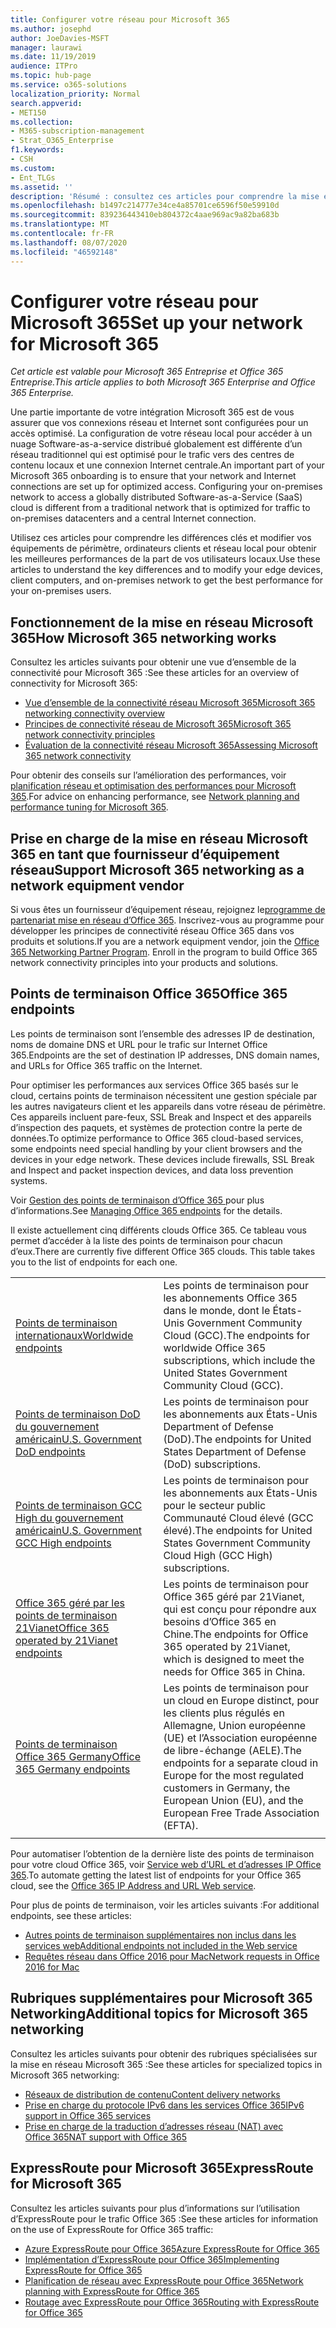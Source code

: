 ```yaml
---
title: Configurer votre réseau pour Microsoft 365
ms.author: josephd
author: JoeDavies-MSFT
manager: laurawi
ms.date: 11/19/2019
audience: ITPro
ms.topic: hub-page
ms.service: o365-solutions
localization_priority: Normal
search.appverid:
- MET150
ms.collection:
- M365-subscription-management
- Strat_O365_Enterprise
f1.keywords:
- CSH
ms.custom:
- Ent_TLGs
ms.assetid: ''
description: 'Résumé : consultez ces articles pour comprendre la mise en réseau pour Microsoft 365.'
ms.openlocfilehash: b1497c214777e34ce4a85701ce6596f50e59910d
ms.sourcegitcommit: 839236443410eb804372c4aae969ac9a82ba683b
ms.translationtype: MT
ms.contentlocale: fr-FR
ms.lasthandoff: 08/07/2020
ms.locfileid: "46592148"
---
```

# <a name="set-up-your-network-for-microsoft-365"></a><span data-ttu-id="f265b-103">Configurer votre réseau pour Microsoft 365</span><span class="sxs-lookup"><span data-stu-id="f265b-103">Set up your network for Microsoft 365</span></span>

<span data-ttu-id="f265b-104">*Cet article est valable pour Microsoft 365 Entreprise et Office 365 Entreprise.*</span><span class="sxs-lookup"><span data-stu-id="f265b-104">*This article applies to both Microsoft 365 Enterprise and Office 365 Enterprise.*</span></span>

<span data-ttu-id="f265b-p101">Une partie importante de votre intégration Microsoft 365 est de vous assurer que vos connexions réseau et Internet sont configurées pour un accès optimisé. La configuration de votre réseau local pour accéder à un nuage Software-as-a-service distribué globalement est différente d’un réseau traditionnel qui est optimisé pour le trafic vers des centres de contenu locaux et une connexion Internet centrale.</span><span class="sxs-lookup"><span data-stu-id="f265b-p101">An important part of your Microsoft 365 onboarding is to ensure that your network and Internet connections are set up for optimized access. Configuring your on-premises network to access a globally distributed Software-as-a-Service (SaaS) cloud is different from a traditional network that is optimized for traffic to on-premises datacenters and a central Internet connection.</span></span> 

<span data-ttu-id="f265b-107">Utilisez ces articles pour comprendre les différences clés et modifier vos équipements de périmètre, ordinateurs clients et réseau local pour obtenir les meilleures performances de la part de vos utilisateurs locaux.</span><span class="sxs-lookup"><span data-stu-id="f265b-107">Use these articles to understand the key differences and to modify your edge devices, client computers, and on-premises network to get the best performance for your on-premises users.</span></span>

## <a name="how-microsoft-365-networking-works"></a><span data-ttu-id="f265b-108">Fonctionnement de la mise en réseau Microsoft 365</span><span class="sxs-lookup"><span data-stu-id="f265b-108">How Microsoft 365 networking works</span></span>

<span data-ttu-id="f265b-109">Consultez les articles suivants pour obtenir une vue d’ensemble de la connectivité pour Microsoft 365 :</span><span class="sxs-lookup"><span data-stu-id="f265b-109">See these articles for an overview of connectivity for Microsoft 365:</span></span>

- [<span data-ttu-id="f265b-110">Vue d’ensemble de la connectivité réseau Microsoft 365</span><span class="sxs-lookup"><span data-stu-id="f265b-110">Microsoft 365 networking connectivity overview</span></span>](office-365-networking-overview.md)
- [<span data-ttu-id="f265b-111">Principes de connectivité réseau de Microsoft 365</span><span class="sxs-lookup"><span data-stu-id="f265b-111">Microsoft 365 network connectivity principles</span></span>](office-365-network-connectivity-principles.md)
- [<span data-ttu-id="f265b-112">Évaluation de la connectivité réseau Microsoft 365</span><span class="sxs-lookup"><span data-stu-id="f265b-112">Assessing Microsoft 365 network connectivity</span></span>](assessing-network-connectivity.md)

<span data-ttu-id="f265b-113">Pour obtenir des conseils sur l’amélioration des performances, voir [planification réseau et optimisation des performances pour Microsoft 365](network-planning-and-performance.md).</span><span class="sxs-lookup"><span data-stu-id="f265b-113">For advice on enhancing performance, see [Network planning and performance tuning for Microsoft 365](network-planning-and-performance.md).</span></span>

## <a name="support-microsoft-365-networking-as-a-network-equipment-vendor"></a><span data-ttu-id="f265b-114">Prise en charge de la mise en réseau Microsoft 365 en tant que fournisseur d’équipement réseau</span><span class="sxs-lookup"><span data-stu-id="f265b-114">Support Microsoft 365 networking as a network equipment vendor</span></span>

<span data-ttu-id="f265b-p102">Si vous êtes un fournisseur d’équipement réseau, rejoignez le[programme de partenariat mise en réseau d’Office 365](office-365-networking-partner-program.md). Inscrivez-vous au programme pour développer les principes de connectivité réseau Office 365 dans vos produits et solutions.</span><span class="sxs-lookup"><span data-stu-id="f265b-p102">If you are a network equipment vendor, join the [Office 365 Networking Partner Program](office-365-networking-partner-program.md). Enroll in the program to build Office 365 network connectivity principles into your products and solutions.</span></span> 

## <a name="office-365-endpoints"></a><span data-ttu-id="f265b-117">Points de terminaison Office 365</span><span class="sxs-lookup"><span data-stu-id="f265b-117">Office 365 endpoints</span></span>

<span data-ttu-id="f265b-118">Les points de terminaison sont l’ensemble des adresses IP de destination, noms de domaine DNS et URL pour le trafic sur Internet Office 365.</span><span class="sxs-lookup"><span data-stu-id="f265b-118">Endpoints are the set of destination IP addresses, DNS domain names, and URLs for Office 365 traffic on the Internet.</span></span> 

<span data-ttu-id="f265b-p103">Pour optimiser les performances aux services Office 365 basés sur le cloud, certains points de terminaison nécessitent une gestion spéciale par les autres navigateurs client et les appareils dans votre réseau de périmètre. Ces appareils incluent pare-feux, SSL Break and Inspect et des appareils d’inspection des paquets, et systèmes de protection contre la perte de données.</span><span class="sxs-lookup"><span data-stu-id="f265b-p103">To optimize performance to Office 365 cloud-based services, some endpoints need special handling by your client browsers and the devices in your edge network. These devices include firewalls, SSL Break and Inspect and packet inspection devices, and data loss prevention systems.</span></span>

<span data-ttu-id="f265b-121">Voir [Gestion des points de terminaison d’Office 365 ](managing-office-365-endpoints.md) pour plus d’informations.</span><span class="sxs-lookup"><span data-stu-id="f265b-121">See [Managing Office 365 endpoints](managing-office-365-endpoints.md) for the details.</span></span>

<span data-ttu-id="f265b-p104">Il existe actuellement cinq différents clouds Office 365. Ce tableau vous permet d’accéder à la liste des points de terminaison pour chacun d’eux.</span><span class="sxs-lookup"><span data-stu-id="f265b-p104">There are currently five different Office 365 clouds. This table takes you to the list of endpoints for each one.</span></span>

|||
|:-------|:-----|
| [<span data-ttu-id="f265b-124">Points de terminaison internationaux</span><span class="sxs-lookup"><span data-stu-id="f265b-124">Worldwide endpoints</span></span>](urls-and-ip-address-ranges.md) | <span data-ttu-id="f265b-125">Les points de terminaison pour les abonnements Office 365 dans le monde, dont le États-Unis Government Community Cloud (GCC).</span><span class="sxs-lookup"><span data-stu-id="f265b-125">The endpoints for worldwide Office 365 subscriptions, which include the United States Government Community Cloud (GCC).</span></span> |
| [<span data-ttu-id="f265b-126">Points de terminaison DoD du gouvernement américain</span><span class="sxs-lookup"><span data-stu-id="f265b-126">U.S. Government DoD endpoints</span></span>](office-365-u-s-government-dod-endpoints.md) | <span data-ttu-id="f265b-127">Les points de terminaison pour les abonnements aux États-Unis Department of Defense (DoD).</span><span class="sxs-lookup"><span data-stu-id="f265b-127">The endpoints for United States Department of Defense (DoD) subscriptions.</span></span> |
| [<span data-ttu-id="f265b-128">Points de terminaison GCC High du gouvernement américain</span><span class="sxs-lookup"><span data-stu-id="f265b-128">U.S. Government GCC High endpoints</span></span>](office-365-u-s-government-gcc-high-endpoints.md) | <span data-ttu-id="f265b-129">Les points de terminaison pour les abonnements aux États-Unis pour le secteur public Communauté Cloud élevé (GCC élevé).</span><span class="sxs-lookup"><span data-stu-id="f265b-129">The endpoints for United States Government Community Cloud High (GCC High) subscriptions.</span></span> |
| [<span data-ttu-id="f265b-130">Office 365 géré par les points de terminaison 21Vianet</span><span class="sxs-lookup"><span data-stu-id="f265b-130">Office 365 operated by 21Vianet endpoints</span></span>](urls-and-ip-address-ranges-21vianet.md) | <span data-ttu-id="f265b-131">Les points de terminaison pour Office 365 géré par 21Vianet, qui est conçu pour répondre aux besoins d’Office 365 en Chine.</span><span class="sxs-lookup"><span data-stu-id="f265b-131">The endpoints for Office 365 operated by 21Vianet, which is designed to meet the needs for Office 365 in China.</span></span> |
| [<span data-ttu-id="f265b-132">Points de terminaison Office 365 Germany</span><span class="sxs-lookup"><span data-stu-id="f265b-132">Office 365 Germany endpoints</span></span>](office-365-germany-endpoints.md) | <span data-ttu-id="f265b-133">Les points de terminaison pour un cloud en Europe distinct, pour les clients plus régulés en Allemagne, Union européenne (UE) et l’Association européenne de libre-échange (AELE).</span><span class="sxs-lookup"><span data-stu-id="f265b-133">The endpoints for a separate cloud in Europe for the most regulated customers in Germany, the European Union (EU), and the European Free Trade Association (EFTA).</span></span> |
|||

<span data-ttu-id="f265b-134">Pour automatiser l’obtention de la dernière liste des points de terminaison pour votre cloud Office 365, voir [Service web d’URL et d’adresses IP Office 365](office-365-ip-web-service.md).</span><span class="sxs-lookup"><span data-stu-id="f265b-134">To automate getting the latest list of endpoints for your Office 365 cloud, see the [Office 365 IP Address and URL Web service](office-365-ip-web-service.md).</span></span>

<span data-ttu-id="f265b-135">Pour plus de points de terminaison, voir les articles suivants :</span><span class="sxs-lookup"><span data-stu-id="f265b-135">For additional endpoints, see these articles:</span></span>

- [<span data-ttu-id="f265b-136">Autres points de terminaison supplémentaires non inclus dans les services web</span><span class="sxs-lookup"><span data-stu-id="f265b-136">Additional endpoints not included in the Web service</span></span>](additional-office365-ip-addresses-and-urls.md)
- [<span data-ttu-id="f265b-137">Requêtes réseau dans Office 2016 pour Mac</span><span class="sxs-lookup"><span data-stu-id="f265b-137">Network requests in Office 2016 for Mac</span></span>](network-requests-in-office-2016-for-mac.md)


## <a name="additional-topics-for-microsoft-365-networking"></a><span data-ttu-id="f265b-138">Rubriques supplémentaires pour Microsoft 365 Networking</span><span class="sxs-lookup"><span data-stu-id="f265b-138">Additional topics for Microsoft 365 networking</span></span>

<span data-ttu-id="f265b-139">Consultez les articles suivants pour obtenir des rubriques spécialisées sur la mise en réseau Microsoft 365 :</span><span class="sxs-lookup"><span data-stu-id="f265b-139">See these articles for specialized topics in Microsoft 365 networking:</span></span>

- [<span data-ttu-id="f265b-140">Réseaux de distribution de contenu</span><span class="sxs-lookup"><span data-stu-id="f265b-140">Content delivery networks</span></span>](content-delivery-networks.md)
- [<span data-ttu-id="f265b-141">Prise en charge du protocole IPv6 dans les services Office 365</span><span class="sxs-lookup"><span data-stu-id="f265b-141">IPv6 support in Office 365 services</span></span>](ipv6-support.md)
- [<span data-ttu-id="f265b-142">Prise en charge de la traduction d’adresses réseau (NAT) avec Office 365</span><span class="sxs-lookup"><span data-stu-id="f265b-142">NAT support with Office 365</span></span>](nat-support-with-office-365.md)

## <a name="expressroute-for-microsoft-365"></a><span data-ttu-id="f265b-143">ExpressRoute pour Microsoft 365</span><span class="sxs-lookup"><span data-stu-id="f265b-143">ExpressRoute for Microsoft 365</span></span>

<span data-ttu-id="f265b-144">Consultez les articles suivants pour plus d’informations sur l’utilisation d’ExpressRoute pour le trafic Office 365 :</span><span class="sxs-lookup"><span data-stu-id="f265b-144">See these articles for information on the use of ExpressRoute for Office 365 traffic:</span></span>

- [<span data-ttu-id="f265b-145">Azure ExpressRoute pour Office 365</span><span class="sxs-lookup"><span data-stu-id="f265b-145">Azure ExpressRoute for Office 365</span></span>](azure-expressroute.md)
- [<span data-ttu-id="f265b-146">Implémentation d’ExpressRoute pour Office 365</span><span class="sxs-lookup"><span data-stu-id="f265b-146">Implementing ExpressRoute for Office 365</span></span>](implementing-expressroute.md)
- [<span data-ttu-id="f265b-147">Planification de réseau avec ExpressRoute pour Office 365</span><span class="sxs-lookup"><span data-stu-id="f265b-147">Network planning with ExpressRoute for Office 365</span></span>](network-planning-with-expressroute.md)
- [<span data-ttu-id="f265b-148">Routage avec ExpressRoute pour Office 365</span><span class="sxs-lookup"><span data-stu-id="f265b-148">Routing with ExpressRoute for Office 365</span></span>](routing-with-expressroute.md)

